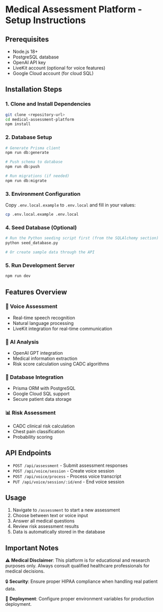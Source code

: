 # Medical Assessment Platform - Setup Instructions

## Prerequisites
- Node.js 18+ 
- PostgreSQL database
- OpenAI API key
- LiveKit account (optional for voice features)
- Google Cloud account (for cloud SQL)

## Installation Steps

### 1. Clone and Install Dependencies
```bash
git clone <repository-url>
cd medical-assessment-platform
npm install
```

### 2. Database Setup
```bash
# Generate Prisma client
npm run db:generate

# Push schema to database
npm run db:push

# Run migrations (if needed)
npm run db:migrate
```

### 3. Environment Configuration
Copy `.env.local.example` to `.env.local` and fill in your values:
```bash
cp .env.local.example .env.local
```

### 4. Seed Database (Optional)
```bash
# Run the Python seeding script first (from the SQLAlchemy section)
python seed_database.py

# Or create sample data through the API
```

### 5. Run Development Server
```bash
npm run dev
```

## Features Overview

### 🎤 Voice Assessment
- Real-time speech recognition
- Natural language processing
- LiveKit integration for real-time communication

### 🧠 AI Analysis
- OpenAI GPT integration
- Medical information extraction
- Risk score calculation using CADC algorithms

### 💾 Database Integration
- Prisma ORM with PostgreSQL
- Google Cloud SQL support
- Secure patient data storage

### 📊 Risk Assessment
- CADC clinical risk calculation
- Chest pain classification
- Probability scoring

## API Endpoints

- `POST /api/assessment` - Submit assessment responses
- `POST /api/voice/session` - Create voice session
- `POST /api/voice/process` - Process voice transcript
- `PUT /api/voice/session/:id/end` - End voice session

## Usage

1. Navigate to `/assessment` to start a new assessment
2. Choose between text or voice input
3. Answer all medical questions
4. Review risk assessment results
5. Data is automatically stored in the database

## Important Notes

⚠️ **Medical Disclaimer**: This platform is for educational and research purposes only. Always consult qualified healthcare professionals for medical decisions.

🔒 **Security**: Ensure proper HIPAA compliance when handling real patient data.

🚀 **Deployment**: Configure proper environment variables for production deployment.